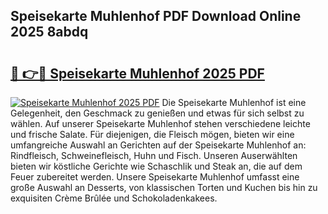## Speisekarte Muhlenhof PDF Download Online 2025 8abdq

# <h2><a href="http://gcdeek.nevu.top/?p=Speisekarte+Muhlenhof">🔗 👉🔴 Speisekarte Muhlenhof 2025 PDF</a></h2>

[![Speisekarte Muhlenhof 2025 PDF](https://i.imgur.com/dBaPXMq.png)](http://gcdeek.nevu.top/?p=Speisekarte+Muhlenhof)
Die Speisekarte Muhlenhof ist eine Gelegenheit, den Geschmack zu genießen und etwas für sich selbst zu wählen. Auf unserer Speisekarte Muhlenhof stehen verschiedene leichte und frische Salate. Für diejenigen, die Fleisch mögen, bieten wir eine umfangreiche Auswahl an Gerichten auf der Speisekarte Muhlenhof an: Rindfleisch, Schweinefleisch, Huhn und Fisch. Unseren Auserwählten bieten wir köstliche Gerichte wie Schaschlik und Steak an, die auf dem Feuer zubereitet werden. Unsere Speisekarte Muhlenhof umfasst eine große Auswahl an Desserts, von klassischen Torten und Kuchen bis hin zu exquisiten Crème Brûlée und Schokoladenkakees.
